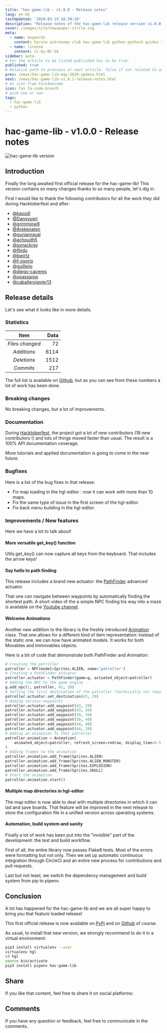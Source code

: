 ```yaml
---
title: "hac-game-lib - v1.0.0 - Release notes"
lang: en-US
lastUpdated: '2020-03-19 18:39:10'
description: "Release notes of the hac-game-lib release version v1.0.0."
cover: /images/site/newspaper-circle.svg
meta:
  - name: keywords
    content: hyrule astronomy club hac-game-lib python python3 guides tutorial beginner educational kids coding games learning news update game-lib
  - name: license
    content: CC-by-NC-SA
sidebar: auto
# For the article to be listed published has to be true.
published: true
# Relative path to previous or next article. false if not related to anything.
prev: /news/hac-game-lib-may-2019-update.html
next: /news/hac-game-lib-v1.0.1-release-notes.html
# An icon from FontAwesome
icon: fas fa-code-branch
# pick one or two
tags: 
  - hac-game-lib
  - python
---
```


# hac-game-lib - v1.0.0 - Release notes

![hac-game-lib version](https://img.shields.io/badge/Version-1.0.0-blue.svg)

## Introduction

Finally the long awaited first official release for the hac-game-lib! This version contains so many changes thanks to so many people, let's dig in. 

First I would like to thank the following contributors for all the work they did during Hacktoberfest and after:
 * [@kaozdl](https://github.com/kaozdl)
 * [@Dansyuqri](https://github.com/Dansyuqri)
 * [@grimmjow8](https://github.com/grimmjow8)
 * [@Arekenaten](https://github.com/Arekenaten)
 * [@gunjanraval](https://github.com/gunjanraval)
 * [@achoudh5](https://github.com/achoudh5)
 * [@synackray](https://github.com/synackray)
 * [@fbidu](https://github.com/fbidu)
 * [@bwirtz](https://github.com/bwirtz)
 * [@f-osorio](https://github.com/f-osorio)
 * [@guilleijo](https://github.com/guilleijo)
 * [@diego-caceres](https://github.com/diego-caceres)
 * [@spassarop](https://github.com/spassarop)
 * [@caballerojavier13](https://github.com/caballerojavier13)


## Release details

Let's see what it looks like in more details.

### Statistics

| Item              | Data |
|:-----------------:|-----:|
| *Files changed* | 72   |
| *Additions*     | 6114  |
| *Deletions*     | 1512   |
| *Commits*       | 217   |

The full list is available on [Github](https://github.com/arnauddupuis/hac-game-lib/compare/2019.5a7...v1.0.0), but as you can see from these numbers a lot of work has been done.

### Breaking changes

No breaking changes, but a lot of improvements.

### Documentation

During [Hacktoberfest](https://hacktoberfest.digitalocean.com/), the project got a lot of new contributors (18 new contributors !) and lots of things moved faster than usual. The result is a 100% API documentation coverage.

More tutorials and applied documentation is going to come in the near future.

### Bugfixes

Here is a list of the bug fixes in that release:
 * Fix map loading in the hgl-editor : now it can work with more than 10 maps.
 * Fix the same type of issue in the first screen of the hgl-editor.
 * Fix back menu building in the hgl-editor.

### Improvements / New features

Here we have a lot to talk about!

#### More versatile get_key() function

Utils.get_key() can now capture all keys from the keyboard. That includes the arrow keys!

#### Say hello to path finding

This release includes a brand new actuator: the [PathFinder](https://hac-game-lib.readthedocs.io/en/latest/advancedactuators.html) advanced actuator.

That one can navigate between waypoints by automatically finding the shortest path. A short video of the a simple NPC finding his way into a maze is available on the [Youtube channel](https://www.youtube.com/channel/UCT_SxIlKaD6MM7JlQKelpgw).

<youtube url="https://www.youtube.com/embed/Uz7LwvijemQ" />

#### Welcome Animations 

Another new addition to the library is the freshly introduced [Animation](https://hac-game-lib.readthedocs.io/en/latest/animation.html) class. That one allows for a different kind of item representation: instead of the static one, we can now have animated models. It works for both Movables and Immovables objects.

Here is a bit of code that demonstrate both PathFinder and Animation:
```python
# Creating the patroller
patroller = NPC(model=Sprites.ALIEN, name='patroller')
# Creating a PathFinder actuator
patroller.actuator = PathFinder(game=g, actuated_object=patroller)
# Adding the NPC to the game engine
g.add_npc(1, patroller, 42, 28)
# Setting the first destination of the patroller (technically not required)
patroller.actuator.set_destination(43, 29)
# Adding various waypoints
patroller.actuator.add_waypoint(43, 29)
patroller.actuator.add_waypoint(43, 34)
patroller.actuator.add_waypoint(39, 34)
patroller.actuator.add_waypoint(39, 40)
patroller.actuator.add_waypoint(44, 40)
patroller.actuator.add_waypoint(44, 28)
# Adding an animation to that patroller
patroller.animation = Animation(
    animated_object=patroller, refresh_screen=redraw, display_time=0.5,
)
# Adding frames to the animation
patroller.animation.add_frame(Sprites.ALIEN)
patroller.animation.add_frame(Sprites.ALIEN_MONSTER)
patroller.animation.add_frame(Sprites.EXPLOSION)
patroller.animation.add_frame(Sprites.SKULL)
# Start the animation
patroller.animation.start()
```

#### Multiple map directories in hgl-editor

The map editor is now able to deal with multiple directories in which it can lad and save boards. That feature will be improved in the next release to store the configuration file in a unified version across operating systems.

#### Automation, build system and sanity

Finally a lot of work has been put into the "invisible" part of the development: the test and build workflow.

First of all, the entire library now passes Flake8 tests. Most of the errors were formatting but not only. Then we set up automatic continuous integration through CircleCI and an entire new process for contributions and pull requests. 

Last but not least, we switch the dependency management and build system from pip to pipenv.

## Conclusion

A lot has happened for the hac-game-lib and we are all super happy to bring you that feature loaded release!

This first official release is now available on [PyPi](https://test.pypi.org/project/hac-game-lib/) and on [Github](https://github.com/arnauddupuis/hac-game-lib) of course.

As usual, to install that new version, we strongly recommend to do it in a virtual environment:
``` bash
pip3 install virtualenv --user
virtualenv hgl
cd hgl
source bin/activate
pip3 install pipenv hac-game-lib 
```

## Share

If you like that content, feel free to share it on social platforms:

<social />

## Comments

If you have any question or feedback, feel free to communicate in the comments.

<disqus />